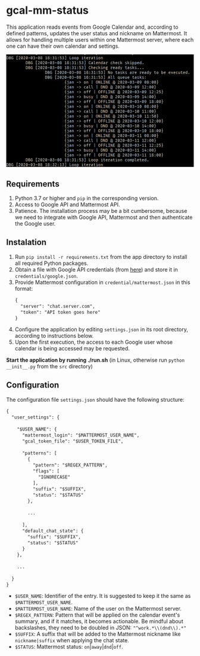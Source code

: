 # gcal-mm-status

This application reads events from Google Calendar and, according to defined patterns, updates the user status and nickname
on Mattermost. It allows for handling multiple users within one Mattermost server, where each one can have their own calendar 
and settings.

![](docs/screenshot.png)

## Requirements

1. Python 3.7 or higher and `pip` in the corresponding version.
2. Access to Google API and Mattermost API.
3. Patience. The installation process may be a bit cumbersome, because we need to integrate with Google API, Mattermost and then authenticate
the Google user. 

## Instalation

1. Run `pip install -r requirements.txt` from the app directory to install all required Python packages.
1. Obtain a file with Google API credentials (from [here](https://developers.google.com/calendar/quickstart/python)) 
    and store it in `credentials/google.json`.
2. Provide Mattermost configuration in `credential/mattermost.json` in this format:
    ```
    {
      "server": "chat.server.com",
      "token": "API token goes here"
    }
    ```
3. Configure the application by editing `settings.json` in its root directory, according to instructions below.
4. Upon the first execution, the access to each Google user whose calendar is being accessed may be requested.

**Start the application by running ./run.sh** (in Linux, otherwise run `python __init__.py` from the `src` directory)

## Configuration

The configuration file `settings.json` should have the following structure:
```
{
  "user_settings": {

    "$USER_NAME": {
      "mattermost_login": "$MATTERMOST_USER_NAME",
      "gcal_token_file": "$USER_TOKEN_FILE",

      "patterns": [
        {
          "pattern": "$REGEX_PATTERN",
          "flags": [
            "IGNORECASE"
          ],
          "suffix": "$SUFFIX",
          "status": "$STATUS"
        },

        ...

      ],
      "default_chat_state": {
        "suffix": "$SUFFIX",
        "status": "$STATUS"
      }
    },

    ...

  }
}
```

- `$USER_NAME`: Identifier of the entry. It is suggested to keep it the same as `$MATTERMOST_USER_NAME`.
- `$MATTERMOST_USER_NAME`: Name of the user on the Mattermost server.
- `$REGEX_PATTERN`: Pattern that will be applied on the calendar event's summary, and if it matches, it becomes actionable.
     Be mindful about backslashes, they need to be doubled in JSON: `"^work.*\\(dnd\\).*"`
- `$SUFFIX`: A suffix that will be added to the Mattermost nickname like `nickname|suffix` when applying the chat state.
- `$STATUS`: Mattermost status: `on`|`away`|`dnd`|`off`.

